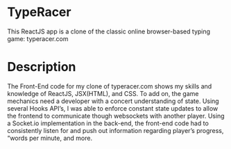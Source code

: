 # TypeRacer
This ReactJS app is a clone of the classic online browser-based typing game: typeracer.com

# Description
The Front-End code for my clone of typeracer.com shows my skills and knowledge of ReactJS, JSX(HTML), and CSS. To add on, the game mechanics need a developer with a concert understanding of state. Using several Hooks API’s, I was able to enforce constant state updates to allow the frontend to communicate though websockets with another player. Using a Socket.io implementation in the back-end, the front-end code had to consistently listen for and push out information regarding player’s progress, “words per minute, and more.
